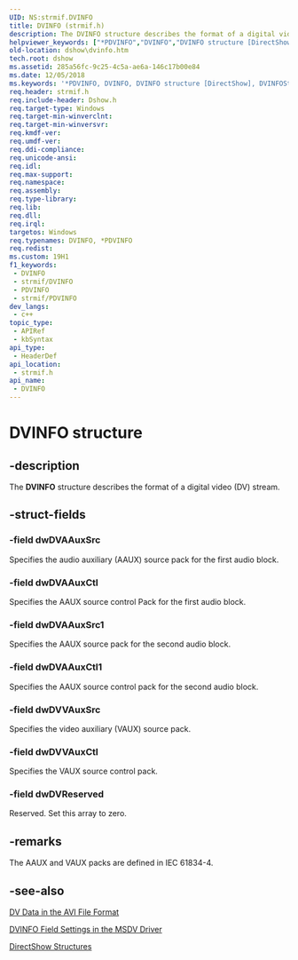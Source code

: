 ```yaml
---
UID: NS:strmif.DVINFO
title: DVINFO (strmif.h)
description: The DVINFO structure describes the format of a digital video (DV) stream.
helpviewer_keywords: ["*PDVINFO","DVINFO","DVINFO structure [DirectShow]","DVINFOStructure","PDVINFO","PDVINFO structure pointer [DirectShow]","dshow.dvinfo","strmif/DVINFO","strmif/PDVINFO"]
old-location: dshow\dvinfo.htm
tech.root: dshow
ms.assetid: 285a56fc-9c25-4c5a-ae6a-146c17b00e84
ms.date: 12/05/2018
ms.keywords: '*PDVINFO, DVINFO, DVINFO structure [DirectShow], DVINFOStructure, PDVINFO, PDVINFO structure pointer [DirectShow], dshow.dvinfo, strmif/DVINFO, strmif/PDVINFO'
req.header: strmif.h
req.include-header: Dshow.h
req.target-type: Windows
req.target-min-winverclnt: 
req.target-min-winversvr: 
req.kmdf-ver: 
req.umdf-ver: 
req.ddi-compliance: 
req.unicode-ansi: 
req.idl: 
req.max-support: 
req.namespace: 
req.assembly: 
req.type-library: 
req.lib: 
req.dll: 
req.irql: 
targetos: Windows
req.typenames: DVINFO, *PDVINFO
req.redist: 
ms.custom: 19H1
f1_keywords:
 - DVINFO
 - strmif/DVINFO
 - PDVINFO
 - strmif/PDVINFO
dev_langs:
 - c++
topic_type:
 - APIRef
 - kbSyntax
api_type:
 - HeaderDef
api_location:
 - strmif.h
api_name:
 - DVINFO
---
```


# DVINFO structure


## -description

The <b>DVINFO</b> structure describes the format of a digital video (DV) stream.

## -struct-fields

### -field dwDVAAuxSrc

Specifies the audio auxiliary (AAUX) source pack for the first audio block.

### -field dwDVAAuxCtl

Specifies the AAUX source control Pack for the first audio block.

### -field dwDVAAuxSrc1

Specifies the AAUX source pack for the second audio block.

### -field dwDVAAuxCtl1

Specifies the AAUX source control pack for the second audio block.

### -field dwDVVAuxSrc

Specifies the video auxiliary (VAUX) source pack.

### -field dwDVVAuxCtl

Specifies the VAUX source control pack.

### -field dwDVReserved

Reserved. Set this array to zero.

## -remarks

The AAUX and VAUX packs are defined in IEC 61834-4.

## -see-also

<a href="https://docs.microsoft.com/windows/desktop/DirectShow/dv-data-in-the-avi-file-format">DV Data in the AVI File Format</a>



<a href="https://docs.microsoft.com/windows/desktop/DirectShow/dvinfo-field-settings-in-the-msdv-driver">DVINFO Field Settings in the MSDV Driver</a>



<a href="https://docs.microsoft.com/windows/desktop/DirectShow/directshow-structures">DirectShow Structures</a>

